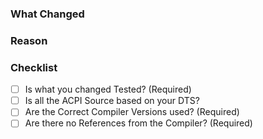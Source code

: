 ### What Changed

<!-- Describe what you changed. (Write below this Commend) -->

### Reason

<!-- The Reason why you did these Changes. (Write below this Commend) -->

### Checklist

<!-- Place a 'x' inside the '[ ]' to Check the Box. -->

* [ ] Is what you changed Tested?                (Required)
* [ ] Is all the ACPI Source based on your DTS?
* [ ] Are the Correct Compiler Versions used?    (Required)
* [ ] Are there no References from the Compiler? (Required)

